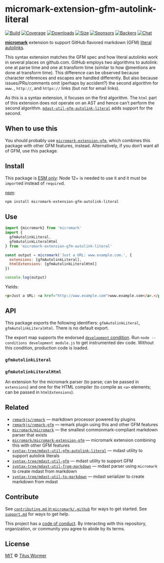 # micromark-extension-gfm-autolink-literal

[![Build][build-badge]][build]
[![Coverage][coverage-badge]][coverage]
[![Downloads][downloads-badge]][downloads]
[![Size][size-badge]][size]
[![Sponsors][sponsors-badge]][collective]
[![Backers][backers-badge]][collective]
[![Chat][chat-badge]][chat]

**[micromark][]** extension to support GitHub flavored markdown (GFM) [literal
autolinks][].

This syntax extension matches the GFM spec and how literal autolinks work
in several places on github.com.
GitHub employs two algorithms to autolink: one at parse time and one at
transform time (similar to how @mentions are done at transform time).
This difference can be observed because character references and escapes are
handled differently.
But also because issues/PRs/comments omit (perhaps by accident?) the second
algorithm for `www.`, `http://`, and `https://` links (but not for email links).

As this is a syntax extension, it focuses on the first algorithm.
The `html` part of this extension does not operate on an AST and hence can’t
perform the second algorithm.
[`mdast-util-gfm-autolink-literal`][mdast-util-gfm-autolink-literal] adds
support for the second.

## When to use this

You should probably use [`micromark-extension-gfm`][micromark-extension-gfm],
which combines this package with other GFM features, instead.
Alternatively, if you don’t want all of GFM, use this package.

## Install

This package is [ESM only](https://gist.github.com/sindresorhus/a39789f98801d908bbc7ff3ecc99d99c):
Node 12+ is needed to use it and it must be `import`ed instead of `require`d.

[npm][]:

```sh
npm install micromark-extension-gfm-autolink-literal
```

## Use

```js
import {micromark} from 'micromark'
import {
  gfmAutolinkLiteral,
  gfmAutolinkLiteralHtml
} from 'micromark-extension-gfm-autolink-literal'

const output = micromark('Just a URL: www.example.com.', {
  extensions: [gfmAutolinkLiteral],
  htmlExtensions: [gfmAutolinkLiteralHtml]
})

console.log(output)
```

Yields:

```html
<p>Just a URL: <a href="http://www.example.com">www.example.com</a>.</p>
```

## API

This package exports the following identifiers: `gfmAutolinkLiteral`,
`gfmAutolinkLiteralHtml`.
There is no default export.

The export map supports the endorsed
[`development` condition](https://nodejs.org/api/packages.html#packages_resolving_user_conditions).
Run `node --conditions development module.js` to get instrumented dev code.
Without this condition, production code is loaded.

### `gfmAutolinkLiteral`

### `gfmAutolinkLiteralHtml`

An extension for the micromark parser (to parse; can be passed in
`extensions`) and one for the HTML compiler (to compile as `<a>` elements; can
be passed in `htmlExtensions`).

## Related

*   [`remarkjs/remark`][remark]
    — markdown processor powered by plugins
*   [`remarkjs/remark-gfm`](https://github.com/remarkjs/remark-gfm)
    — remark plugin using this and other GFM features
*   [`micromark/micromark`][micromark]
    — the smallest commonmark-compliant markdown parser that exists
*   [`micromark/micromark-extension-gfm`][micromark-extension-gfm]
    — micromark extension combining this with other GFM features
*   [`syntax-tree/mdast-util-gfm-autolink-literal`](https://github.com/syntax-tree/mdast-util-gfm-autolink-literal)
    — mdast utility to support autolink literals
*   [`syntax-tree/mdast-util-gfm`](https://github.com/syntax-tree/mdast-util-gfm)
    — mdast utility to support GFM
*   [`syntax-tree/mdast-util-from-markdown`][from-markdown]
    — mdast parser using `micromark` to create mdast from markdown
*   [`syntax-tree/mdast-util-to-markdown`][to-markdown]
    — mdast serializer to create markdown from mdast

## Contribute

See [`contributing.md` in `micromark/.github`][contributing] for ways to get
started.
See [`support.md`][support] for ways to get help.

This project has a [code of conduct][coc].
By interacting with this repository, organization, or community you agree to
abide by its terms.

## License

[MIT][license] © [Titus Wormer][author]

<!-- Definitions -->

[build-badge]: https://github.com/micromark/micromark-extension-gfm-autolink-literal/workflows/main/badge.svg

[build]: https://github.com/micromark/micromark-extension-gfm-autolink-literal/actions

[coverage-badge]: https://img.shields.io/codecov/c/github/micromark/micromark-extension-gfm-autolink-literal.svg

[coverage]: https://codecov.io/github/micromark/micromark-extension-gfm-autolink-literal

[downloads-badge]: https://img.shields.io/npm/dm/micromark-extension-gfm-autolink-literal.svg

[downloads]: https://www.npmjs.com/package/micromark-extension-gfm-autolink-literal

[size-badge]: https://img.shields.io/bundlephobia/minzip/micromark-extension-gfm-autolink-literal.svg

[size]: https://bundlephobia.com/result?p=micromark-extension-gfm-autolink-literal

[sponsors-badge]: https://opencollective.com/unified/sponsors/badge.svg

[backers-badge]: https://opencollective.com/unified/backers/badge.svg

[collective]: https://opencollective.com/unified

[chat-badge]: https://img.shields.io/badge/chat-discussions-success.svg

[chat]: https://github.com/micromark/micromark/discussions

[npm]: https://docs.npmjs.com/cli/install

[license]: license

[author]: https://wooorm.com

[contributing]: https://github.com/micromark/.github/blob/HEAD/contributing.md

[support]: https://github.com/micromark/.github/blob/HEAD/support.md

[coc]: https://github.com/micromark/.github/blob/HEAD/code-of-conduct.md

[micromark]: https://github.com/micromark/micromark

[from-markdown]: https://github.com/syntax-tree/mdast-util-from-markdown

[to-markdown]: https://github.com/syntax-tree/mdast-util-to-markdown

[remark]: https://github.com/remarkjs/remark

[mdast-util-gfm-autolink-literal]: https://github.com/syntax-tree/mdast-util-gfm-autolink-literal

[literal autolinks]: https://github.github.com/gfm/#autolinks-extension-

[micromark-extension-gfm]: https://github.com/micromark/micromark-extension-gfm
